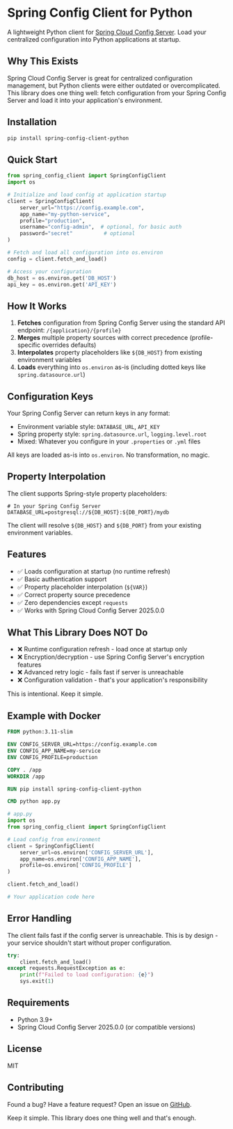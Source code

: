 # Spring Config Client for Python

A lightweight Python client for [Spring Cloud Config Server](https://spring.io/projects/spring-cloud-config). Load your centralized configuration into Python applications at startup.

## Why This Exists

Spring Cloud Config Server is great for centralized configuration management, but Python clients were either outdated or overcomplicated. This library does one thing well: fetch configuration from your Spring Config Server and load it into your application's environment.

## Installation

```bash
pip install spring-config-client-python
```

## Quick Start

```python
from spring_config_client import SpringConfigClient
import os

# Initialize and load config at application startup
client = SpringConfigClient(
    server_url="https://config.example.com",
    app_name="my-python-service",
    profile="production",
    username="config-admin",  # optional, for basic auth
    password="secret"          # optional
)

# Fetch and load all configuration into os.environ
config = client.fetch_and_load()

# Access your configuration
db_host = os.environ.get('DB_HOST')
api_key = os.environ.get('API_KEY')
```

## How It Works

1. **Fetches** configuration from Spring Config Server using the standard API endpoint: `/{application}/{profile}`
2. **Merges** multiple property sources with correct precedence (profile-specific overrides defaults)
3. **Interpolates** property placeholders like `${DB_HOST}` from existing environment variables
4. **Loads** everything into `os.environ` as-is (including dotted keys like `spring.datasource.url`)

## Configuration Keys

Your Spring Config Server can return keys in any format:
- Environment variable style: `DATABASE_URL`, `API_KEY`
- Spring property style: `spring.datasource.url`, `logging.level.root`
- Mixed: Whatever you configure in your `.properties` or `.yml` files

All keys are loaded as-is into `os.environ`. No transformation, no magic.

## Property Interpolation

The client supports Spring-style property placeholders:

```properties
# In your Spring Config Server
DATABASE_URL=postgresql://${DB_HOST}:${DB_PORT}/mydb
```

The client will resolve `${DB_HOST}` and `${DB_PORT}` from your existing environment variables.

## Features

- ✅ Loads configuration at startup (no runtime refresh)
- ✅ Basic authentication support
- ✅ Property placeholder interpolation (`${VAR}`)
- ✅ Correct property source precedence
- ✅ Zero dependencies except `requests`
- ✅ Works with Spring Cloud Config Server 2025.0.0

## What This Library Does NOT Do

- ❌ Runtime configuration refresh - load once at startup only
- ❌ Encryption/decryption - use Spring Config Server's encryption features
- ❌ Advanced retry logic - fails fast if server is unreachable
- ❌ Configuration validation - that's your application's responsibility

This is intentional. Keep it simple.

## Example with Docker

```dockerfile
FROM python:3.11-slim

ENV CONFIG_SERVER_URL=https://config.example.com
ENV CONFIG_APP_NAME=my-service
ENV CONFIG_PROFILE=production

COPY . /app
WORKDIR /app

RUN pip install spring-config-client-python

CMD python app.py
```

```python
# app.py
import os
from spring_config_client import SpringConfigClient

# Load config from environment
client = SpringConfigClient(
    server_url=os.environ['CONFIG_SERVER_URL'],
    app_name=os.environ['CONFIG_APP_NAME'],
    profile=os.environ['CONFIG_PROFILE']
)

client.fetch_and_load()

# Your application code here
```

## Error Handling

The client fails fast if the config server is unreachable. This is by design - your service shouldn't start without proper configuration.

```python
try:
    client.fetch_and_load()
except requests.RequestException as e:
    print(f"Failed to load configuration: {e}")
    sys.exit(1)
```

## Requirements

- Python 3.9+
- Spring Cloud Config Server 2025.0.0 (or compatible versions)

## License

MIT

## Contributing

Found a bug? Have a feature request? Open an issue on [GitHub](https://github.com/tcivie/spring-config-client-python).

Keep it simple. This library does one thing well and that's enough.